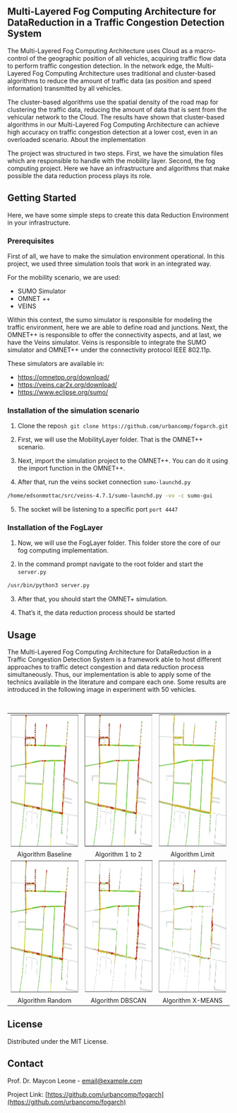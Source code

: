 
<!-- ABOUT THE PROJECT -->
## Multi-Layered Fog Computing Architecture for DataReduction in a Traffic Congestion Detection System


The Multi-Layered Fog Computing Architecture uses Cloud as a macro-control of the geographic position of all vehicles, acquiring traffic flow data to perform traffic congestion detection. In the network edge, the Multi-Layered Fog Computing Architecture uses traditional and cluster-based algorithms to reduce the amount of traffic data (as position and speed information) transmitted by all vehicles.

The cluster-based algorithms use the spatial density of the road map for clustering the traffic data, reducing the amount of data that is sent from the vehicular network to the Cloud. The results have shown that cluster-based algorithms in our Multi-Layered Fog Computing Architecture can achieve high accuracy on traffic congestion detection at a lower cost, even in an overloaded scenario.
About the implementation

The project was structured in two steps. First, we have the simulation files which are responsible to handle with the mobility layer. Second, the fog computing project. Here we have an infrastructure and algorithms that make possible the data reduction process plays its role.

<!-- GETTING STARTED -->
## Getting Started

Here, we have some simple steps to create this data Reduction Environment in your infrastructure.

### Prerequisites

First of all, we have to make the simulation environment operational.  In this project, we used three simulation tools that work in an integrated way.

For the mobility scenario, we are used:
* SUMO Simulator
* OMNET ++
* VEINS

Within this context, the sumo simulator is responsible for modeling the traffic environment, here we are able to define road and junctions. Next, the OMNET++ is responsible to offer the connectivity aspects, and at last, we have the Veins simulator. Veins is responsible to integrate the SUMO simulator and OMNET++ under the connectivity protocol IEEE 802.11p.

These simulators are available in:

* https://omnetpp.org/download/
* https://veins.car2x.org/download/
* https://www.eclipse.org/sumo/



### Installation of the simulation scenario

1. Clone the repo```sh git clone https://github.com/urbancomp/fogarch.git```
2. First, we will use the MobilityLayer folder. That is the OMNET++ scenario.
3. Next, import the simulation project to the OMNET++. You can do it using the import function in the OMNET++.

4. After that, run the veins socket connection `sumo-launchd.py`
``` sh
/home/edsonmottac/src/veins-4.7.1/sumo-launchd.py -vv -c sumo-gui
```

5. The socket will be listening to a specific port  `port 4447`

### Installation of the FogLayer

1. Now, we will use the FogLayer folder. This folder store the core of our fog computing implementation.

2. In the command prompt navigate to the root folder and start the `server.py`

``` sh
/usr/bin/python3 server.py
```

3. After that, you should start the OMNET+ simulation.

4. That’s it, the data reduction process should be started 


## Usage

The Multi-Layered Fog Computing Architecture for DataReduction in a Traffic Congestion Detection System is a framework able to host different approaches to traffic detect congestion and data reduction process simultaneously. Thus, our implementation is able to apply some of the technics available in the literature and compare each one. Some results are introduced in the following image in experiment with 50 vehicles.

<!-- PROJECT LOGO -->
<br />
<p align="center">
  <table>
    <tr>
      <td>
          <img src="results/mapa_50_baseline3.jpg" alt="Logo" width="300" height="300">
      </td>
      <td>
          <img src="results/mapa_50_1to23.jpg" alt="Logo" width="300" height="300">
      </td>
      <td>
          <img src="results/mapa_50_limite3.jpg" alt="Logo" width="300" height="300">
      </td>
    </tr>
    <tr>
      <td align="center">Algorithm Baseline</td>
      <td align="center">Algorithm 1 to 2</td>
      <td align="center">Algorithm Limit</td>
    </tr>
    <tr>
      <td>
          <img src="results/mapa_50_random3.jpg" alt="Logo" width="300" height="300">
      </td>
      <td>
          <img src="results/mapa_50_dbscan3.jpg" alt="Logo" width="300" height="300">
      </td>
      <td>
          <img src="results/mapa_50_xmeans3.jpg" alt="Logo" width="300" height="300">
      </td>
    </tr>
    <tr>
      <td align="center">Algorithm Random</td>
      <td align="center">Algorithm DBSCAN</td>
      <td align="center">Algorithm X-MEANS</td>
    </tr>    
  </table>
</p>

<!-- LICENSE -->
## License

Distributed under the MIT License. 

<!-- CONTACT -->
## Contact

Prof. Dr. Maycon Leone - email@example.com


Project Link: [https://github.com/urbancomp/fogarch](https://github.com/urbancomp/fogarch)
